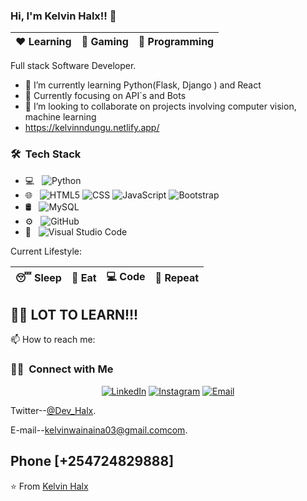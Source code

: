 
### Hi, I'm Kelvin Halx!! 👋

|:heart: Learning | :yellow_heart: Gaming| :blue_heart: Programming|
|:---:|:---:|:---:|

 Full stack Software Developer.

- 🔭 I’m currently learning Python(Flask, Django ) and React
- 🌱 Currently focusing on API`s and Bots
- 👯 I’m looking to collaborate on projects involving computer vision, machine learning
-    https://kelvinndungu.netlify.app/

<h3> 🛠 &nbsp;Tech Stack</h3>

- 💻 &nbsp;
  ![Python](https://img.shields.io/badge/-Python-333333?style=flat&logo=python)
- 🌐 &nbsp;
  ![HTML5](https://img.shields.io/badge/-HTML5-333333?style=flat&logo=HTML5)
  ![CSS](https://img.shields.io/badge/-CSS-333333?style=flat&logo=CSS3&logoColor=1572B6)
  ![JavaScript](https://img.shields.io/badge/-JavaScript-333333?style=flat&logo=javascript)
  ![Bootstrap](https://img.shields.io/badge/-Bootstrap-333333?style=flat&logo=bootstrap&logoColor=563D7C)
- 🛢 &nbsp;
  ![MySQL](https://img.shields.io/badge/-MySQL-333333?style=flat&logo=mysql)
- ⚙️ &nbsp;
  ![GitHub](https://img.shields.io/badge/-GitHub-333333?style=flat&logo=github)
- 🔧 &nbsp;
  ![Visual Studio Code](https://img.shields.io/badge/-Visual%20Studio%20Code-333333?style=flat&logo=visual-studio-code&logoColor=007ACC)
  



Current Lifestyle:

|:sleeping: Sleep|:pizza: Eat|:computer: Code|:repeat: Repeat|
|:---:|:---:|:---:|:---:|

## :climbing_man: LOT TO LEARN!!!

📫 How to reach me:

<h3> 🤝🏻 &nbsp;Connect with Me </h3>
<!-- Contact me -->
<p align="center">
<a href="https://www.linkedin.com/in/kelvinndungu/"><img alt="LinkedIn" src="https://img.shields.io/badge/LinkedIn-Kelvin%20Ndungu%20Wainaina-blue?style=flat-square&logo=linkedin"></a>
<a href="https://www.instagram.com//kelvin_halx/"><img alt="Instagram" src="https://img.shields.io/badge/Instagram-Kelvin_Halx-blue?style=flat-square&logo=instagram"></a>
<a href="kelvinwainaina03@gmail.com"><img alt="Email" src="https://img.shields.io/badge/Email-kelvinwainaina03@gmail.com-blue?style=flat-square&logo=gmail"></a>
</p>

Twitter--[@Dev_Halx](https://twitter.com/Dev_Halx).

E-mail--[kelvinwainaina03@gmail.comcom](kelvinwainaina03@gmail.com).

Phone [+254724829888]
---
⭐️ From [Kelvin Halx](https://github.com/KelvinHalx) 
